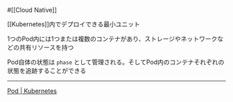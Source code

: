 #[[Cloud Native]]

[[Kubernetes]]内でデプロイできる最小ユニット

1つのPod内には1つまたは複数のコンテナがあり、ストレージやネットワークなどの共有リソースを持つ

Pod自体の状態は `phase` として管理される。そしてPod内のコンテナそれぞれの状態を追跡することができる

---

[Pod | Kubernetes](https://kubernetes.io/ja/docs/concepts/workloads/pods/)
